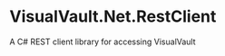 VisualVault.Net.RestClient
============================

A C# REST client library for accessing VisualVault

